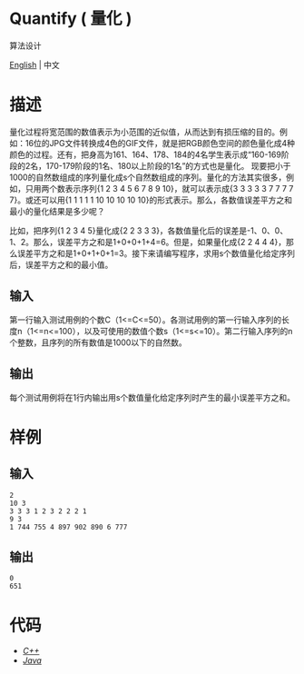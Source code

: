 # Quantify ( 量化 )

算法设计

[English](https://github.com/InnoFang/Quantify/blob/master/README.md) | 中文

# 描述

量化过程将宽范围的数值表示为小范围的近似值，从而达到有损压缩的目的。例如：16位的JPG文件转换成4色的GIF文件，就是把RGB颜色空间的颜色量化成4种颜色的过程。还有，把身高为161、164、178、184的4名学生表示成“160-169阶段的2名，170-179阶段的1名、180以上阶段的1名”的方式也是量化。
现要把小于1000的自然数组成的序列量化成s个自然数组成的序列。量化的方法其实很多，例如，只用两个数表示序列{1 2 3 4 5 6 7 8 9 10}，就可以表示成{3 3 3 3 3 7 7 7 7 7}。或还可以用{1 1 1 1 1 10 10 10 10 10}的形式表示。那么，各数值误差平方之和最小的量化结果是多少呢？

比如，把序列{1 2 3 4 5}量化成{2 2 3 3 3}，各数值量化后的误差是-1、0、0、1、2。那么，误差平方之和是1+0+0+1+4=6。但是，如果量化成{2 2 4 4 4}，那么误差平方之和是1+0+1+0+1=3。接下来请编写程序，求用s个数值量化给定序列后，误差平方之和的最小值。

## 输入

第一行输入测试用例的个数C（1<=C<=50）。各测试用例的第一行输入序列的长度n（1<=n<=100），以及可使用的数值个数s（1<=s<=10）。第二行输入序列的n个整数，且序列的所有数值是1000以下的自然数。

## 输出

每个测试用例将在1行内输出用s个数值量化给定序列时产生的最小误差平方之和。

# 样例

## 输入

```
2
10 3
3 3 3 1 2 3 2 2 2 1
9 3
1 744 755 4 897 902 890 6 777

```

## 输出

```
0
651
```


# 代码

 + [_C++_](https://github.com/InnoFang/Quantify/blob/master/code/quantify.cpp)
 + [_Java_](https://github.com/InnoFang/Quantify/blob/master/code/Quantify.java)